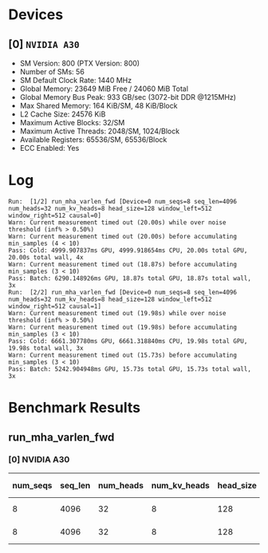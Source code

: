 # Devices

## [0] `NVIDIA A30`
* SM Version: 800 (PTX Version: 800)
* Number of SMs: 56
* SM Default Clock Rate: 1440 MHz
* Global Memory: 23649 MiB Free / 24060 MiB Total
* Global Memory Bus Peak: 933 GB/sec (3072-bit DDR @1215MHz)
* Max Shared Memory: 164 KiB/SM, 48 KiB/Block
* L2 Cache Size: 24576 KiB
* Maximum Active Blocks: 32/SM
* Maximum Active Threads: 2048/SM, 1024/Block
* Available Registers: 65536/SM, 65536/Block
* ECC Enabled: Yes

# Log

```
Run:  [1/2] run_mha_varlen_fwd [Device=0 num_seqs=8 seq_len=4096 num_heads=32 num_kv_heads=8 head_size=128 window_left=512 window_right=512 causal=0]
Warn: Current measurement timed out (20.00s) while over noise threshold (inf% > 0.50%)
Warn: Current measurement timed out (20.00s) before accumulating min_samples (4 < 10)
Pass: Cold: 4999.907837ms GPU, 4999.918654ms CPU, 20.00s total GPU, 20.00s total wall, 4x 
Warn: Current measurement timed out (18.87s) before accumulating min_samples (3 < 10)
Pass: Batch: 6290.148926ms GPU, 18.87s total GPU, 18.87s total wall, 3x
Run:  [2/2] run_mha_varlen_fwd [Device=0 num_seqs=8 seq_len=4096 num_heads=32 num_kv_heads=8 head_size=128 window_left=512 window_right=512 causal=1]
Warn: Current measurement timed out (19.98s) while over noise threshold (inf% > 0.50%)
Warn: Current measurement timed out (19.98s) before accumulating min_samples (3 < 10)
Pass: Cold: 6661.307780ms GPU, 6661.318840ms CPU, 19.98s total GPU, 19.98s total wall, 3x 
Warn: Current measurement timed out (15.73s) before accumulating min_samples (3 < 10)
Pass: Batch: 5242.904948ms GPU, 15.73s total GPU, 15.73s total wall, 3x
```

# Benchmark Results

## run_mha_varlen_fwd

### [0] NVIDIA A30

| num_seqs | seq_len | num_heads | num_kv_heads | head_size | window_left | window_right | causal |  Q Tensor   |  K Tensor  |  V Tensor  |   Output    | Tokens |  Est. FLOPS   | Memory Usage | Samples | CPU Time | Noise | GPU Time | Noise | Elem/s | GlobalMem BW | BWUtil | Samples | Batch GPU |
|----------|---------|-----------|--------------|-----------|-------------|--------------|--------|-------------|------------|------------|-------------|--------|---------------|--------------|---------|----------|-------|----------|-------|--------|--------------|--------|---------|-----------|
|        8 |    4096 |        32 |            8 |       128 |         512 |          512 |      0 | 256.000 MiB | 64.000 MiB | 64.000 MiB | 256.000 MiB |  32768 | 1099511627776 |          640 |      4x |  5.000 s |  inf% |  5.000 s |  inf% | 6.554K | 134.220 MB/s |  0.01% |      3x |   6.290 s |
|        8 |    4096 |        32 |            8 |       128 |         512 |          512 |      1 | 256.000 MiB | 64.000 MiB | 64.000 MiB | 256.000 MiB |  32768 | 1099511627776 |          640 |      3x |  6.661 s |  inf% |  6.661 s |  inf% | 4.919K | 100.744 MB/s |  0.01% |      3x |   5.243 s |

